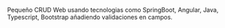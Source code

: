 Pequeño CRUD Web usando tecnologias como SpringBoot, Angular, Java, Typescript, Bootstrap añadiendo validaciones en campos.
